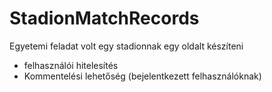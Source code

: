 
# StadionMatchRecords

Egyetemi feladat volt egy stadionnak  egy oldalt készíteni

- felhasználói hitelesítés
- Kommentelési lehetőség (bejelentkezett felhasználóknak)

[//]: # (ezen a linken Próbálható ki: )
